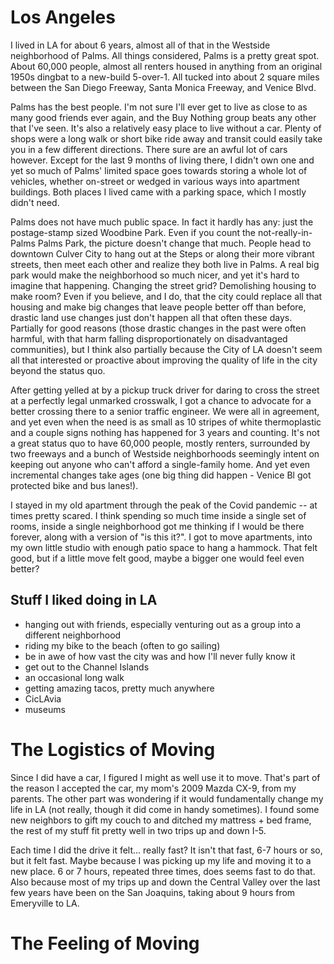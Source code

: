# Los Angeles

I lived in LA for about 6 years, almost all of that in the Westside neighborhood of Palms. All things considered, Palms is a pretty great spot. About 60,000 people, almost all renters housed in anything from an original 1950s dingbat to a new-build 5-over-1. All tucked into about 2 square miles between the San Diego Freeway, Santa Monica Freeway, and Venice Blvd.

Palms has the best people. I'm not sure I'll ever get to live as close to as many good friends ever again, and the Buy Nothing group beats any other that I've seen. It's also a relatively easy place to live without a car. Plenty of shops were a long walk or short bike ride away and transit could easily take you in a few different directions. There sure are an awful lot of cars however. Except for the last 9 months of living there, I didn't own one and yet so much of Palms' limited space goes towards storing a whole lot of vehicles, whether on-street or wedged in various ways into apartment buildings. Both places I lived came with a parking space, which I mostly didn't need.

Palms does not have much public space. In fact it hardly has any: just the postage-stamp sized Woodbine Park. Even if you count the not-really-in-Palms Palms Park, the picture doesn't change that much. People head to downtown Culver City to hang out at the Steps or along their more vibrant streets, then meet each other and realize they both live in Palms. A real big park would make the neighborhood so much nicer, and yet it's hard to imagine that happening. Changing the street grid? Demolishing housing to make room? Even if you believe, and I do, that the city could replace all that housing and make big changes that leave people better off than before, drastic land use changes just don't happen all that often these days. Partially for good reasons (those drastic changes in the past were often harmful, with that harm falling disproportionately on disadvantaged communities), but I think also partially because the City of LA doesn't seem all that interested or proactive about improving the quality of life in the city beyond the status quo.

After getting yelled at by a pickup truck driver for daring to cross the street at a perfectly legal unmarked crosswalk, I got a chance to advocate for a better crossing there to a senior traffic engineer. We were all in agreement, and yet even when the need is as small as 10 stripes of white thermoplastic and a couple signs nothing has happened for 3 years and counting. It's not a great status quo to have 60,000 people, mostly renters, surrounded by two freeways and a bunch of Westside neighborhoods seemingly intent on keeping out anyone who can't afford a single-family home. And yet even incremental changes take ages (one big thing did happen - Venice Bl got protected bike and bus lanes!).

I stayed in my old apartment through the peak of the Covid pandemic -- at times pretty scared. I think spending so much time inside a single set of rooms, inside a single neighborhood got me thinking if I would be there forever, along with a version of "is this it?". I got to move apartments, into my own little studio with enough patio space to hang a hammock. That felt good, but if a little move felt good, maybe a bigger one would feel even better?

## Stuff I liked doing in LA

* hanging out with friends, especially venturing out as a group into a different neighborhood
* riding my bike to the beach (often to go sailing)
* be in awe of how vast the city was and how I'll never fully know it
* get out to the Channel Islands
* an occasional long walk
* getting amazing tacos, pretty much anywhere
* CicLAvia
* museums

# The Logistics of Moving

Since I did have a car, I figured I might as well use it to move. That's part of the reason I accepted the car, my mom's 2009 Mazda CX-9, from my parents. The other part was wondering if it would fundamentally change my life in LA (not really, though it did come in handy sometimes). I found some new neighbors to gift my couch to and ditched my mattress + bed frame, the rest of my stuff fit pretty well in two trips up and down I-5.

Each time I did the drive it felt... really fast? It isn't that fast, 6-7 hours or so, but it felt fast. Maybe because I was picking up my life and moving it to a new place. 6 or 7 hours, repeated three times, does seems fast to do that. Also because most of my trips up and down the Central Valley over the last few years have been on the San Joaquins, taking about 9 hours from Emeryville to LA.

# The Feeling of Moving
